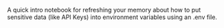 A quick intro notebook for refreshing your memory about how to put sensitive data (like API Keys) into environment variables using an .env file.
